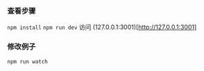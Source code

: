 ### 查看步骤
`npm install`
`npm run dev`
访问 (127.0.0.1:3001)[http://127.0.0.1:3001]

### 修改例子
`npm run watch`